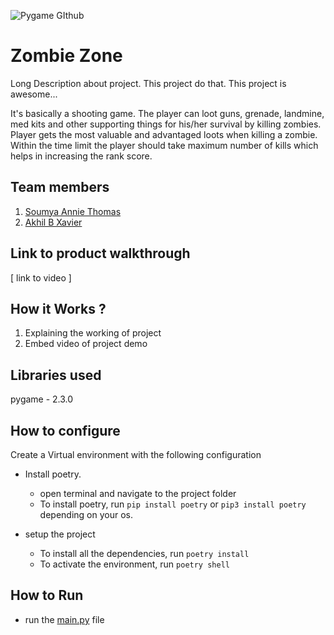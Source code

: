 ![Pygame GIthub](https://user-images.githubusercontent.com/64391274/229285417-80d68655-4282-4a33-87a2-20723c8dfcb0.png)



# Zombie Zone
Long Description about project. This project do that. This project is awesome...


It's basically a shooting game. The player can loot  guns, grenade, landmine, med kits and other supporting things for his/her survival by killing zombies. Player gets the most valuable and advantaged loots when killing a zombie.
Within the time limit the player should take maximum number of kills which helps in increasing the rank score.
## Team members

1. [Soumya Annie Thomas](https://github.com/S-A-T-07)
2. [Akhil B Xavier](https://github.com/winter-x64)
## Link to product walkthrough
[ link to video ]
## How it Works ?
1. Explaining the working of project
2. Embed video of project demo
## Libraries used
pygame - 2.3.0
## How to configure
Create a Virtual environment with the following configuration
- Install poetry.
  
   - open terminal and navigate to the project folder
   - To install poetry, run `pip install poetry` or `pip3 install poetry` depending on your os.
  
- setup the project
   - To install all the dependencies, run `poetry install`
   - To activate the environment, run `poetry shell`

## How to Run
  - run the [main.py](test/main.py) file
